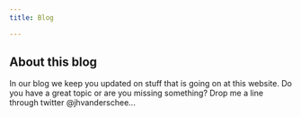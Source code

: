 ```yaml
---
title: Blog

---
```


## About this blog

In our blog we keep you updated on stuff that is going on at this website. Do you have a great topic or are you missing something? Drop me a line through twitter <!-- raw HTML omitted -->@jhvanderschee<!-- raw HTML omitted -->...
